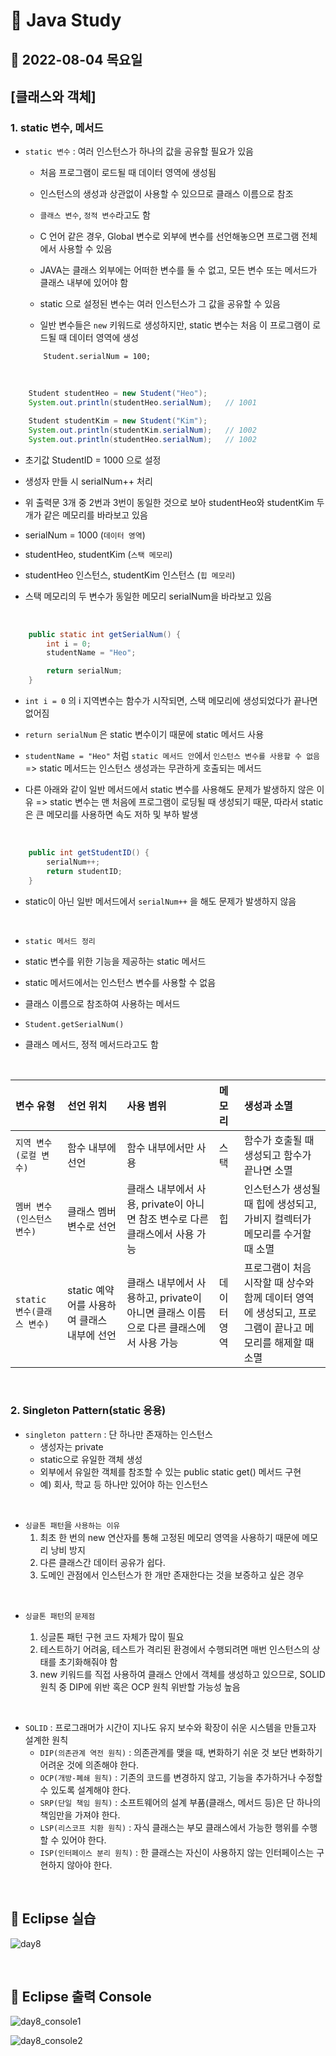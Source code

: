 # 📌 Java Study

## 🔸 2022-08-04 목요일

## [클래스와 객체]

### 1. static 변수, 메서드

- `static 변수` : 여러 인스턴스가 하나의 값을 공유할 필요가 있음

  - 처음 프로그램이 로드될 때 데이터 영역에 생성됨

  - 인스턴스의 생성과 상관없이 사용할 수 있으므로 클래스 이름으로 참조

  - `클래스 변수`, `정적 변수`라고도 함

  - C 언어 같은 경우, Global 변수로 외부에 변수를 선언해놓으면 프로그램 전체에서 사용할 수 있음

  - JAVA는 클래스 외부에는 어떠한 변수를 둘 수 없고, 모든 변수 또는 메서드가 클래스 내부에 있어야 함

  - static 으로 설정된 변수는 여러 인스턴스가 그 값을 공유할 수 있음

  - 일반 변수들은 `new` 키워드로 생성하지만, static 변수는 처음 이 프로그램이 로드될 때 데이터 영역에 생성

  ```
      Student.serialNum = 100;
  ```

<br>

```java
    Student studentHeo = new Student("Heo");
	System.out.println(studentHeo.serialNum);   // 1001

	Student studentKim = new Student("Kim");
	System.out.println(studentKim.serialNum);   // 1002
	System.out.println(studentHeo.serialNum);   // 1002
```

- 초기값 StudentID = 1000 으로 설정

- 생성자 만들 시 serialNum++ 처리

- 위 출력문 3개 중 2번과 3번이 동일한 것으로 보아 studentHeo와 studentKim 두 개가 같은 메모리를 바라보고 있음

- serialNum = 1000 (`데이터 영역`)

- studentHeo, studentKim (`스택 메모리`)

- studentHeo 인스턴스, studentKim 인스턴스 (`힙 메모리`)

- 스택 메모리의 두 변수가 동일한 메모리 serialNum을 바라보고 있음

<br>

```java
    public static int getSerialNum() {
		int i = 0;
		studentName = "Heo";

		return serialNum;
	}
```

- `int i = 0` 의 i 지역변수는 함수가 시작되면, 스택 메모리에 생성되었다가 끝나면 없어짐

- `return serialNum` 은 static 변수이기 때문에 static 메서드 사용

- `studentName = "Heo"` 처럼 `static 메서드 안`에서 `인스턴스 변수를 사용할 수 없음` => static 메서드는 인스턴스 생성과는 무관하게 호출되는 메서드

- 다른 아래와 같이 일반 메서드에서 static 변수를 사용해도 문제가 발생하지 않은 이유 => static 변수는 맨 처음에 프로그램이 로딩될 때 생성되기 때문, 따라서 static은 큰 메모리를 사용하면 속도 저하 및 부하 발생

<br>

```java
    public int getStudentID() {
        serialNum++;
        return studentID;
    }
```

- static이 아닌 일반 메서드에서 `serialNum++` 을 해도 문제가 발생하지 않음

<br>

- `static 메서드 정리`

- static 변수를 위한 기능을 제공하는 static 메서드

- static 메서드에서는 인스턴스 변수를 사용할 수 없음

- 클래스 이름으로 참조하여 사용하는 메서드

- `Student.getSerialNum()`

- 클래스 메서드, 정적 메서드라고도 함

<br>

| 변수 유형                  | 선언 위치                                   | 사용 볌위                                                                            | 메모리      | 생성과 소멸                                                                                             |
| :------------------------- | :------------------------------------------ | :----------------------------------------------------------------------------------- | :---------- | :------------------------------------------------------------------------------------------------------ |
| `지역 변수(로컬 변수)`     | 함수 내부에 선언                            | 함수 내부에서만 사용                                                                 | 스택        | 함수가 호출될 때 생성되고 함수가 끝나면 소멸                                                            |
| `멤버 변수(인스턴스 변수)` | 클래스 멤버 변수로 선언                     | 클래스 내부에서 사용, private이 아니면 참조 변수로 다른 클래스에서 사용 가능         | 힙          | 인스턴스가 생성될 때 힙에 생성되고, 가비지 컬렉터가 메모리를 수거할 때 소멸                             |
| `static 변수(클래스 변수)` | static 예약어를 사용하여 클래스 내부에 선언 | 클래스 내부에서 사용하고, private이 아니면 클래스 이름으로 다른 클래스에서 사용 가능 | 데이터 영역 | 프로그램이 처음 시작할 때 상수와 함께 데이터 영역에 생성되고, 프로그램이 끝나고 메모리를 해제할 때 소멸 |

<br>

### 2. Singleton Pattern(static 응용)

- `singleton pattern` : 단 하나만 존재하는 인스턴스
  - 생성자는 private
  - static으로 유일한 객체 생성
  - 외부에서 유일한 객체를 참조할 수 있는 public static get() 메서드 구현
  - 예) 회사, 학교 등 하나만 있어야 하는 인스턴스

<br>

- `싱글톤 패턴`을 `사용하는 이유`
  1. 최초 한 번의 new 연산자를 통해 고정된 메모리 영역을 사용하기 때문에 메모리 낭비 방지
  2. 다른 클래스간 데이터 공유가 쉽다.
  3. 도메인 관점에서 인스턴스가 한 개만 존재한다는 것을 보증하고 싶은 경우

<br>

- `싱글톤 패턴`의 `문제점`

  1. 싱글톤 패턴 구현 코드 자체가 많이 필요
  2. 테스트하기 어려움, 테스트가 격리된 환경에서 수행되려면 매번 인스턴스의 상태를 초기화해줘야 함
  3. new 키워드를 직접 사용하여 클래스 안에서 객체를 생성하고 있으므로, SOLID 원칙 중 DIP에 위반 혹은 OCP 원칙 위반할 가능성 높음

<br>

- `SOLID` : 프로그래머가 시간이 지나도 유지 보수와 확장이 쉬운 시스템을 만들고자 설계한 원칙
  - `DIP(의존관계 역전 원칙)` : 의존관계를 맺을 때, 변화하기 쉬운 것 보단 변화하기 어려운 것에 의존해야 한다.
  - `OCP(개방-폐쇄 원칙)` : 기존의 코드를 변경하지 않고, 기능을 추가하거나 수정할 수 있도록 설계해야 한다.
  - `SRP(단일 책임 원칙)` : 소프트웨어의 설계 부품(클래스, 메서드 등)은 단 하나의 책임만을 가져야 한다.
  - `LSP(리스코프 치환 원칙)` : 자식 클래스는 부모 클래스에서 가능한 행위를 수행할 수 있어야 한다.
  - `ISP(인터페이스 분리 원칙)` : 한 클래스는 자신이 사용하지 않는 인터페이스는 구현하지 않아야 한다.

<br>

## 🔖 Eclipse 실습

![day8](https://user-images.githubusercontent.com/79084294/182936917-633308e2-be79-459a-b1dc-4103ea76fada.png)

<br>

## 🔖 Eclipse 출력 Console

![day8_console1](https://user-images.githubusercontent.com/79084294/182936938-ee9528d1-e9fe-45e5-b52f-10963eb2f61d.png)

![day8_console2](https://user-images.githubusercontent.com/79084294/182936954-e31f340a-e477-441a-8e5b-7c91b58225d6.png)
